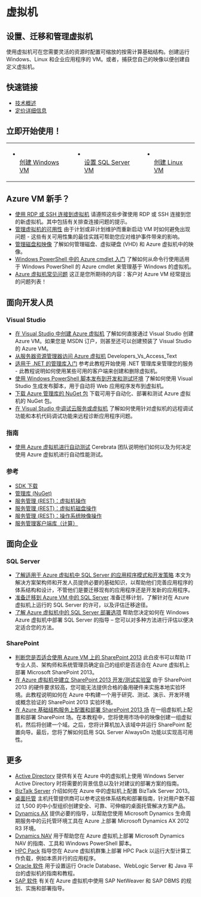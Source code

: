 <h1>虚拟机</h1>
<h2>设置、迁移和管理虚拟机</h2>
<p class="p3"><span class="s1">使用虚拟机可在您需要灵活的资源时配置可缩放的按需计算基础结构。创建运行 Windows、Linux 和企业应用程序的 VM。或者，捕获您自己的映像以便创建自定义虚拟机。</span></p>
<h2>快速链接</h2>
<ul class="ul1">
<li class="li3"><span class="s2"><a href="http://msdn.microsoft.com/zh-cn/library/azure/jj156143.aspx"><span class="s3">技术概述</span></a></span></li>
<!--li class="li3"><span class="s2"><a href="http://azure.microsoft.com/zh-cn/documentation/infographics/infrastructure-services/"><span class="s3">信息图</span></a></span></li-->
<li class="li3"><span class="s2"><a href="http://www.windowsazure.cn/pricing/details/virtual-machines/"><span class="s3">定价详细信息</span></a></span></li>
</ul>
<h2>立即开始使用！</h2>
<table border="0" cellspacing="0" cellpadding="0">
<tbody>
<tr>
<td class="td1" valign="middle">
<ul class="ul1">
<li class="li3"><span class="s4"><a href="http://www.windowsazure.cn/manage/windows/"><span class="s3"><br /> </span><span class="s1">创建 Windows VM</span></a></span></li>
</ul>
</td>
<td class="td2" valign="middle">
<ul>
<li class="li3"><span class="s4"><a href="http://www.windowsazure.cn/zh-cn/documentation/articles/virtual-machines-provision-sql-server/"><span class="s3"><br /> </span><span class="s1">设置 SQL Server VM</span></a></span></li>
</ul>
</td>
<td class="td2" valign="middle">
<ul>
<li class="li3"><span class="s4"><a href="http://www.windowsazure.cn/zh-cn/documentation/articles/virtual-machines-linux-tutorial/"><span class="s3"><br /> </span><span class="s1">创建 Linux VM</span></a></span></li>
</ul>
</td>
</tr>
</tbody>
</table>
<p style="display:none" class="p3"><span class="s4"><a href="http://azure.microsoft.com/zh-cn/documentation/articles/virtual-machines-docker-with-portal/"><span class="s3"><br /> </span><span class="s1">Use the Docker VM Extension with the Azure Portal</span></a></span></p>
<h2>Azure VM 新手？</h2>
<ul class="ul1">
<li class="li7"><span class="s5"><a href="http://msdn.microsoft.com/zh-cn/library/azure/dn535788.aspx"><span class="s6">使用 RDP 或 SSH 连接到虚拟机</span></a></span><span class="s3"> 请遵照这些步骤使用 RDP 或 SSH 连接到您的新虚拟机。其中包括有关排查连接问题的提示。<br /> </span></li>
<li class="li7"><span class="s5"><a href="http://www.windowsazure.cn/zh-cn/documentation/articles/virtual-machines-manage-availability/"><span class="s6">管理虚拟机的可用性</span></a></span><span class="s3"> 由于计划或非计划维护而重新启动 VM 时如何避免出现问题 - 这些有关可用性集的最佳实践可帮助您应对维护事件带来的影响。<br /> </span></li>
<li class="li7"><span class="s5"><a href="http://msdn.microsoft.com/zh-cn/library/azure/jj672979.aspx"><span class="s6">管理磁盘和映像</span></a></span><span class="s3"> 了解如何管理磁盘、虚拟硬盘 (VHD) 和 Azure 虚拟机中的映像。<br /> </span></li>
<li class="li7"><span class="s5"><a href="http://msdn.microsoft.com/zh-cn/library/azure/jj554332.aspx"><span class="s6">Windows PowerShell 中的 Azure cmdlet 入门</span></a></span><span class="s3"> 了解如何从命令行使用适用于 Windows PowerShell 的 Azure cmdlet 来管理基于 Windows 的虚拟机。<br /> </span></li>
<li style="display:none" class="li7"><span class="s5"><a href="http://azure.microsoft.com/zh-cn/documentation/scripts/"><span class="s6">针对 Azure 虚拟机运行脚本</span></a></span><span class="s3"> 使用 Azure 脚本中心的脚本来操作虚拟机。<br /> </span></li-->
<li class="li7"><span class="s5"><a href="http://msdn.microsoft.com/zh-cn/library/azure/dn683781.aspx"><span class="s6">Azure 虚拟机常见问题</span></a></span><span class="s3"> 这正是您所期待的内容：客户对 Azure VM 经常提出的问题列表！</span></li>
</ul>
<h2>面向开发人员</h2>
<h3>Visual Studio</h3>
<ul class="ul1">
<li class="li7"><span class="s5"><a href="http://msdn.microsoft.com/zh-cn/library/azure/dn569263.aspx"><span class="s6">在 Visual Studio 中创建 Azure 虚拟机</span></a></span><span class="s3"> 了解如何直接通过 Visual Studio 创建 Azure VM。如果您是 MSDN 订户，则甚至还可以创建预装了 Visual Studio 的 Azure VM。<br /> </span></li>
<li class="li7"><span class="s5"><a href="http://msdn.microsoft.com/zh-cn/library/azure/jj131259.aspx"><span class="s6">从服务器资源管理器访问 Azure 虚拟机</span></a></span><span class="s3"> Developers_Vs_Access_Text<br /> </span></li>
<li class="li7"><span class="s5"><a href="http://msdn.microsoft.com/zh-cn/library/azure/dn722415.aspx"><span class="s6">适用于 .NET 的管理库入门</span></a></span><span class="s3"> 参考此教程开始使用 .NET 管理库来管理您的服务 - 此教程说明如何使用某些可用的客户端来创建和删除虚拟机。<br /> </span></li>
<li class="li7"><span class="s5"><a href="http://msdn.microsoft.com/zh-cn/library/azure/dn642480.aspx"><span class="s6">使用 Windows PowerShell 脚本发布到开发和测试环境</span></a></span><span class="s3"> 了解如何使用 Visual Studio 生成发布脚本，用于自动将 Web 应用程序发布到虚拟机。<br /> </span></li>
<li class="li7"><span class="s5"><a href="http://www.nuget.org/packages/Microsoft.WindowsAzure.Management.Libraries"><span class="s6">下载 Azure 管理库的 NuGet 包</span></a></span><span class="s3"> 下载可用于自动化、部署和测试 Azure 虚拟机的 NuGet 包。<br /> </span></li>
<li class="li7"><span class="s5"><a href="http://msdn.microsoft.com/zh-cn/library/azure/ff683670.aspx"><span class="s6">在 Visual Studio 中调试云服务或虚拟机</span></a></span><span class="s3"> 了解如何使用针对虚拟机的远程调试功能和本机代码调试功能来远程诊断应用程序问题。<br /> </span></li>
</ul>
<h3>指南</h3>
<ul class="ul1"><li style="display:none" class="li7"><span class="s5"><a href="http://azure.microsoft.com/zh-cn/documentation/articles/choose-web-site-cloud-service-vm/"><span class="s6">Azure 网站、云服务和虚拟机对比</span></a></span><span class="s3"> Azure 提供三种可用于托管 Web 应用程序的计算模型：网站、云服务和虚拟机。本主题概述了三种模型和信息，以帮助你确定适用于你的应用程序的模型。<br /> </span></li>
<li class="li7"><span class="s5"><a href="http://justazure.com/automated-testing-in-microsoft-azure/"><span class="s6">使用 Azure 虚拟机进行自动测试</span></a></span><span class="s3"> Cerebrata 团队说明他们如何以及为何决定使用 Azure 虚拟机进行自动性能测试。<br /> </span></li>
</ul>
<h3>参考</h3>
<ul class="ul1">
<li class="li4"><span class="s7"><a href="http://www.windowsazure.cn/zh-cn/downloads/"><span class="s6">SDK 下载</span></a></span></li>
<li class="li4"><span class="s7"><a href="http://www.nuget.org/packages/Microsoft.WindowsAzure.Management.Libraries"><span class="s6">管理库 (NuGet)</span></a></span></li>
<li class="li4"><span class="s7"><a href="http://msdn.microsoft.com/zh-cn/library/azure/jj157206.aspx"><span class="s6">服务管理 (REST)：虚拟机操作</span></a></span></li>
<li class="li4"><span class="s7"><a href="http://msdn.microsoft.com/zh-cn/library/azure/jj157188.aspx"><span class="s6">服务管理 (REST)：虚拟机磁盘操作</span></a></span></li>
<li class="li4"><span class="s7"><a href="http://msdn.microsoft.com/zh-cn/library/azure/jj157175.aspx"><span class="s6">服务管理 (REST)：操作系统映像操作</span></a></span></li>
<li class="li4"><span class="s7"><span class="s6"><a href="http://msdn.microsoft.com/zh-cn/library/azure/microsoft.windowsazure.management.compute.aspx">服务管理客户端库（计算）</a></span></span></li>
</ul>
<h2>面向企业</h2>
<h3>SQL Server</h3>
<ul class="ul1">
<li class="li7"><span class="s5"><a href="http://msdn.microsoft.com/zh-cn/library/azure/dn574746.aspx"><span class="s6">了解适用于 Azure 虚拟机中 SQL Server 的应用程序模式和开发策略</span></a></span><span class="s3"> 本文为解决方案架构师和开发人员提供必要的基础知识，以帮助他们完善应用程序的体系结构和设计，不管他们是要迁移现有的应用程序还是开发新的应用程序。<br /> </span></li>
<li class="li7"><span class="s5"><a href="http://msdn.microsoft.com/zh-cn/library/azure/dn133142.aspx"><span class="s6">准备迁移到 Azure VM 中的 SQL Server</span></a></span><span class="s3"> 准备迁移计划，了解针对在 Azure 虚拟机上运行的 SQL Server 的许可，以及评估迁移途径。<br /> </span></li>
<li class="li7"><span class="s5"><a href="http://msdn.microsoft.com/zh-cnlibrary/azure/dn133141.aspx"><span class="s6">了解 Azure 虚拟机中的 SQL Server 部署选项</span></a></span><span class="s3"> 帮助您决定如何在 Windows Azure 虚拟机中部署 SQL Server 的指导 – 您可以对多种方法进行评估以便决定适合您的方法。<br /> </span></li>
</ul>
<h3>SharePoint</h3>
<ul class="ul1">
<li class="li7"><span class="s5"><a href="http://msdn.microsoft.com/zh-cn/library/azure/dn275958.aspx?amp;clcid=0x804"><span class="s6">判断您是否适合使用 Azure VM 上的 SharePoint 2013</span></a></span><span class="s3"> 此白皮书可以帮助 IT 专业人员、架构师和系统管理员确定自己的组织是否适合在 Azure 虚拟机上部署 Microsoft SharePoint 2013。<br /> </span></li>
<li class="li7"><span class="s5"><a href="http://blogs.technet.com/b/keithmayer/archive/2013/01/07/step-by-step-build-a-free-sharepoint-2013-lab-in-the-cloud-with-windows-azure-31-days-of-servers-in-the-cloud-part-7-of-31.aspx#.Uxe4bXmPKUl"><span class="s6">在 Azure 虚拟机中建立 SharePoint 2013 开发/测试实验室</span></a></span><span class="s3"> 由于 SharePoint 2013 的硬件要求较高，您可能无法提供合格的备用硬件来实施本地实验环境。此教程说明如何在 Azure 中构建一个用于研究、测试、演示、开发环境或概念验证的 SharePoint 2013 实验环境。<br /> </span></li>
<li class="li7"><span class="s5"><a href="http://msdn.microsoft.com/zh-cn/library/azure/dn275959.aspx?amp;clcid=0x804"><span class="s6">在 Azure 基础结构服务上配置和部署 SharePoint 2013 场</span></a></span><span class="s3"> 在一组虚拟机上配置和部署 SharePoint 场。在本教程中，您将使用市场中的映像创建一组虚拟机，然后将创建一个域。之后，您将计算机加入该域中并运行 SharePoint 配置向导。最后，您将了解如何启用 SQL Server AlwaysOn 功能以实现高可用性。<br /> </span></li>
</ul>
<h2>更多</h2>
<ul class="ul1">
<li class="li7"><span class="s5"><a href="http://msdn.microsoft.com/zh-cn/library/azure/jj156090.aspx"><span class="s6">Active Directory</span></a></span><span class="s3"> 提供有关在 Azure 中的虚拟机上使用 Windows Server Active Directory 时将需要的背景信息以及针对建议的部署方案的指南。<br /> </span></li>
<li class="li7"><span class="s5"><a href="http://msdn.microsoft.com/zh-cn/library/azure/jj248689"><span class="s6">BizTalk Server</span></a></span><span class="s3"> 介绍如何在 Azure 中的虚拟机上配置 BizTalk Server 2013。<br /> </span></li>
<li class="li7"><span class="s5"><a href="http://msdn.microsoft.com/zh-cn/library/azure/dn451351.aspx"><span class="s6">桌面托管</span></a></span><span class="s3"> 主机托管提供商可以参考这些体系结构和部署指南，针对用户数不超过 1,500 的中小型组织创建安全、可靠、可伸缩的桌面托管解决方案产品。<br /> </span></li>
<li class="li7"><span class="s5"><a href="http://technet.microsoft.com/zh-cn/library/dn741581.aspx"><span class="s6">Dynamics AX</span></a></span><span class="s3"> 提供必要的指导，以帮助您使用 Microsoft Dynamics 生命周期服务中的云托管环境工具在 Azure 上部署 Microsoft Dynamics AX 2012 R3 环境。<br /> </span></li>
<li class="li7"><span class="s5"><a href="http://msdn.microsoft.com/zh-cn/library/dn168977(v=nav.70).aspx"><span class="s6">Dynamics NAV</span></a></span><span class="s3"> 用于帮助您在 Azure 虚拟机上部署 Microsoft Dynamics NAV 的指南、工具和 Windows PowerShell 脚本。<br /> </span></li>
<li class="li7"><span class="s5"><a href="http://msdn.microsoft.com/zh-cn/library/azure/dn518135.aspx"><span class="s6">HPC Pack</span></a></span><span class="s3"> 指导您在 Azure 虚拟机群集上部署 HPC Pack 以运行大型计算工作负载，例如本质并行的应用程序。<br /> </span></li>
<li class="li7"><span class="s5"><a href="http://msdn.microsoft.com/zh-cn/library/azure/dn439770.aspx"><span class="s6">Oracle 软件</span></a></span><span class="s3"> 用于设置运行 Oracle Database、WebLogic Server 和 Java 平台的虚拟机的指南和教程。<br /> </span></li>
<li class="li7"><span class="s5"><a href="http://msdn.microsoft.com/zh-cn/library/azure/dn745892.aspx"><span class="s6">SAP 软件</span></a></span><span class="s3"> 有关在 Azure 虚拟机中使用 SAP NetWeaver 和 SAP DBMS 的规划、实施和部署指导。</span></li>
</ul>